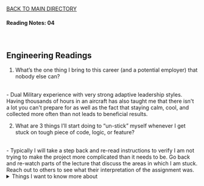 [BACK TO MAIN DIRECTORY](../README.md)

#### Reading Notes: 04
<br>

## Engineering Readings

1. What’s the one thing I bring to this career (and a potential employer) that nobody else can?
<br>
- Dual Military experience with very strong adaptive leadership styles. Having thousands of hours in an aircraft has also taught me that there isn't a lot you can't prepare for as well as the fact that staying calm, cool, and collected more often than not leads to beneficial results.

2. What are 3 things I’ll start doing to “un-stick” myself whenever I get stuck on tough piece of code, logic, or feature?
<br>
- Typically I will take a step back and re-read instructions to verify I am not trying to make the project more complicated than it needs to be. Go back and re-watch parts of the lecture that discuss the areas in which I am stuck. Reach out to others to see what their interpretation of the assignment was.

<details>
<summary>Things I want to know more about</summary>

Begin writing here...
  
</details>